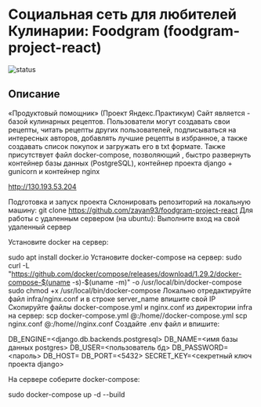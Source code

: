 # Социальная сеть для любителей Кулинарии: Foodgram (foodgram-project-react)

![status](https://github.com/Zayan93/foodgram-project-react/actions/workflows/foodgram_workflows/badge.svg)

## Описание
«Продуктовый помощник» (Проект Яндекс.Практикум) Сайт является - базой кулинарных рецептов. Пользователи могут создавать свои рецепты, читать рецепты других пользователей, подписываться на интересных авторов, добавлять лучшие рецепты в избранное, а также создавать список покупок и загружать его в txt формате. Также присутствует файл docker-compose, позволяющий , быстро развернуть контейнер базы данных (PostgreSQL), контейнер проекта django + gunicorn и контейнер nginx

http://130.193.53.204 


Подготовка и запуск проекта
Склонировать репозиторий на локальную машину:
git clone https://github.com/zayan93/foodgram-project-react
Для работы с удаленным сервером (на ubuntu):
Выполните вход на свой удаленный сервер

Установите docker на сервер:

sudo apt install docker.io 
Установите docker-compose на сервер:
sudo curl -L "https://github.com/docker/compose/releases/download/1.29.2/docker-compose-$(uname -s)-$(uname -m)" -o /usr/local/bin/docker-compose
sudo chmod +x /usr/local/bin/docker-compose
Локально отредактируйте файл infra/nginx.conf и в строке server_name впишите свой IP
Скопируйте файлы docker-compose.yml и nginx.conf из директории infra на сервер:
scp docker-compose.yml <username>@<host>:/home/<username>/docker-compose.yml
scp nginx.conf <username>@<host>:/home/<username>/nginx.conf
Cоздайте .env файл и впишите:

DB_ENGINE=<django.db.backends.postgresql>
DB_NAME=<имя базы данных postgres>
DB_USER=<пользователь бд>
DB_PASSWORD=<пароль>
DB_HOST=<db>
DB_PORT=<5432>
SECRET_KEY=<секретный ключ проекта django>


На сервере соберите docker-compose:

sudo docker-compose up -d --build


